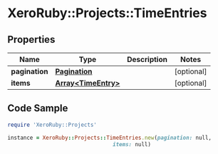 # XeroRuby::Projects::TimeEntries

## Properties

Name | Type | Description | Notes
------------ | ------------- | ------------- | -------------
**pagination** | [**Pagination**](Pagination.md) |  | [optional] 
**items** | [**Array&lt;TimeEntry&gt;**](TimeEntry.md) |  | [optional] 

## Code Sample

```ruby
require 'XeroRuby::Projects'

instance = XeroRuby::Projects::TimeEntries.new(pagination: null,
                                 items: null)
```


